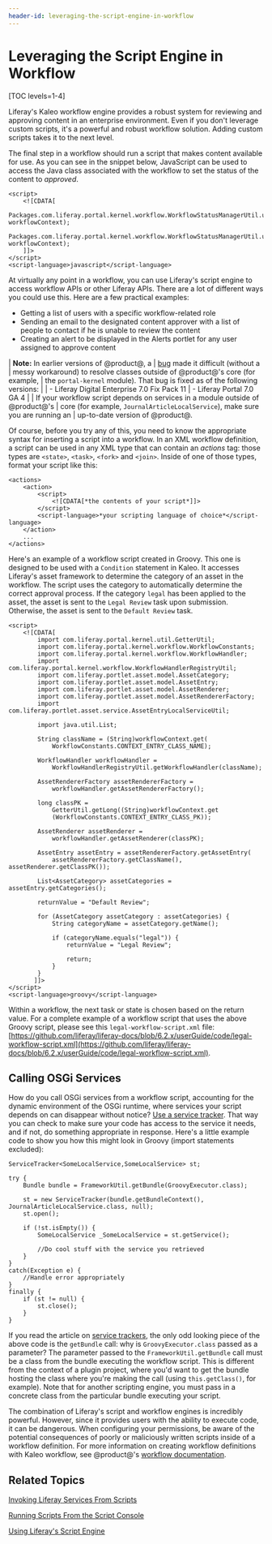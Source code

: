 ```yaml
---
header-id: leveraging-the-script-engine-in-workflow
---
```


# Leveraging the Script Engine in Workflow

[TOC levels=1-4]

Liferay's Kaleo workflow engine provides a robust system for reviewing and
approving content in an enterprise environment. Even if you don't leverage
custom scripts, it's a powerful and robust workflow solution. Adding custom
scripts takes it to the next level.

The final step in a workflow should run a script that makes content available
for use. As you can see in the snippet below, JavaScript can be used to access
the Java class associated with the workflow to set the status of the content to
*approved*.

    <script>
        <![CDATA[
            Packages.com.liferay.portal.kernel.workflow.WorkflowStatusManagerUtil.updateStatus(Packages.com.liferay.portal.kernel.workflow.WorkflowConstants.toStatus("denied"), workflowContext);
            Packages.com.liferay.portal.kernel.workflow.WorkflowStatusManagerUtil.updateStatus(Packages.com.liferay.portal.kernel.workflow.WorkflowConstants.toStatus("pending"), workflowContext);
        ]]>
    </script>
    <script-language>javascript</script-language>

At virtually any point in a workflow, you can use Liferay's script engine to
access workflow APIs or other Liferay APIs. There are a lot of different ways
you could use this. Here are a few practical examples:

- Getting a list of users with a specific workflow-related role
- Sending an email to the designated content approver with a list of people to
  contact if he is unable to review the content
- Creating an alert to be displayed in the Alerts portlet for any user assigned
  to approve content

| **Note:** In earlier versions of @product@, a
| [bug](https://issues.liferay.com/browse/LPS-70234) made it difficult (without a
| messy workaround) to resolve classes outside of @product@'s core (for example,
| the `portal-kernel` module). That bug is fixed as of the following versions:
| 
| - Liferay Digital Enterprise 7.0 Fix Pack 11
| - Liferay Portal 7.0 GA 4
| 
| If your workflow script depends on services in a module outside of @product@'s
| core (for example, `JournalArticleLocalService`), make sure you are running an
| up-to-date version of @product@.

Of course, before you try any of this, you need to know the appropriate syntax
for inserting a script into a workflow. In an XML workflow definition, a script
can be used in any XML type that can contain an *actions* tag: those types are
`<state>`, `<task>`, `<fork>` and `<join>`. Inside of one of those types, format
your script like this:

    <actions>
        <action>
            <script>
                <![CDATA[*the contents of your script*]]>
            </script>
            <script-language>*your scripting language of choice*</script-language>
        </action>
        ...
    </actions>

Here's an example of a workflow script created in Groovy. This one is designed
to be used with a `Condition` statement in Kaleo. It accesses Liferay's asset
framework to determine the category of an asset in the workflow. The script uses
the category to automatically determine the correct approval process. If the
category `legal` has been applied to the asset, the asset is sent to the `Legal
Review` task upon submission. Otherwise, the asset is sent to the `Default
Review` task.

    <script>
        <![CDATA[
            import com.liferay.portal.kernel.util.GetterUtil;
            import com.liferay.portal.kernel.workflow.WorkflowConstants;
            import com.liferay.portal.kernel.workflow.WorkflowHandler;
            import com.liferay.portal.kernel.workflow.WorkflowHandlerRegistryUtil;
            import com.liferay.portlet.asset.model.AssetCategory;
            import com.liferay.portlet.asset.model.AssetEntry;
            import com.liferay.portlet.asset.model.AssetRenderer;
            import com.liferay.portlet.asset.model.AssetRendererFactory;
            import com.liferay.portlet.asset.service.AssetEntryLocalServiceUtil;

            import java.util.List;

            String className = (String)workflowContext.get(
                WorkflowConstants.CONTEXT_ENTRY_CLASS_NAME);

            WorkflowHandler workflowHandler =
                WorkflowHandlerRegistryUtil.getWorkflowHandler(className);

            AssetRendererFactory assetRendererFactory =
                workflowHandler.getAssetRendererFactory();

            long classPK =
                GetterUtil.getLong((String)workflowContext.get
                (WorkflowConstants.CONTEXT_ENTRY_CLASS_PK));

            AssetRenderer assetRenderer =
                workflowHandler.getAssetRenderer(classPK);

            AssetEntry assetEntry = assetRendererFactory.getAssetEntry(
                assetRendererFactory.getClassName(), assetRenderer.getClassPK());

            List<AssetCategory> assetCategories = assetEntry.getCategories();

            returnValue = "Default Review";

            for (AssetCategory assetCategory : assetCategories) {
                String categoryName = assetCategory.getName();

                if (categoryName.equals("legal")) {
                    returnValue = "Legal Review";

                    return;
                }
            }
           ]]>
    </script>
    <script-language>groovy</script-language>

Within a workflow, the next task or state is chosen based on the return value.
For a complete example of a workflow script that uses the above Groovy script,
please see this `legal-workflow-script.xml` file:
[https://github.com/liferay/liferay-docs/blob/6.2.x/userGuide/code/legal-workflow-script.xml](https://github.com/liferay/liferay-docs/blob/6.2.x/userGuide/code/legal-workflow-script.xml).

## Calling OSGi Services

How do you call OSGi services from a workflow script, accounting for the dynamic
environment of the OSGi runtime, where services your script depends on can
disappear without notice? 
[Use a service tracker](/docs/7-0/tutorials/-/knowledge_base/t/service-trackers). 
That way you can check to make sure your code has access to the service it
needs, and if not, do something appropriate in response. Here's a little example
code to show you how this might look in Groovy (import statements excluded):

    ServiceTracker<SomeLocalService,SomeLocalService> st;

    try {
        Bundle bundle = FrameworkUtil.getBundle(GroovyExecutor.class);

        st = new ServiceTracker(bundle.getBundleContext(), JournalArticleLocalService.class, null);
        st.open();

        if (!st.isEmpty()) {
            SomeLocalService _SomeLocalService = st.getService();

            //Do cool stuff with the service you retrieved
        }
    }
    catch(Exception e) {
        //Handle error appropriately
    }
    finally {
        if (st != null) {
            st.close();
        }
    }

If you read the article on 
[service trackers](/docs/7-0/tutorials/-/knowledge_base/t/service-trackers), 
the only odd looking piece of the above code is the `getBundle` call: why is
`GroovyExecutor.class` passed as a parameter? The parameter passed to the
`FrameworkUtil.getBundle` call must be a class from the bundle executing the
workflow script. This is different from the context of a plugin project, where
you'd want to get the bundle hosting the class where you're making the call
(using `this.getClass()`, for example). Note that for another scripting engine,
you must pass in a concrete class from the particular bundle executing your
script.

The combination of Liferay's script and workflow engines is incredibly powerful.
However, since it provides users with the ability to execute code, it can be
dangerous. When configuring your permissions, be aware of the potential
consequences of poorly or maliciously written scripts inside of a workflow
definition. For more information on creating workflow definitions with Kaleo
workflow, see @product@'s 
[workflow documentation](/docs/7-0/user/-/knowledge_base/u/using-workflow).

## Related Topics

[Invoking Liferay Services From Scripts](/docs/7-0/user/-/knowledge_base/u/invoking-liferay-services-from-scripts)

[Running Scripts From the Script Console](/docs/7-0/user/-/knowledge_base/u/running-scripts-from-the-script-console)

[Using Liferay's Script Engine](/docs/7-0/user/-/knowledge_base/u/using-liferays-script-engine)
